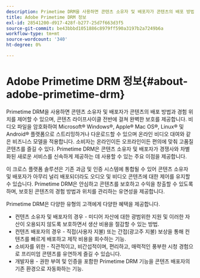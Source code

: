 ```yaml
---
description: Primetime DRM을 사용하면 콘텐츠 소유자 및 배포자가 콘텐츠의 배포 방법과 경험 위치를 제어할 수 있으며, 콘텐츠 라이프사이클 전반에 걸쳐 완벽한 보호를 제공합니다. 비디오 파일을 암호화하여 Microsoft® Windows®, Apple® Mac OS®, Linux® 및 Android® 플랫폼으로 스트리밍하거나 다운로드할 수 있으며 온라인 비디오 대여와 같은 비즈니스 모델을 적용합니다. 소비자는 온라인이든 오프라인이든 편의에 맞춰 고품질 콘텐츠를 즐길 수 있다. Primetime DRM은 콘텐츠 소유자 및 배포자가 경쟁사와 차별화된 새로운 서비스를 신속하게 제공하는 데 사용할 수 있는 주요 이점을 제공합니다.
title: Adobe Primetime DRM 정보
exl-id: 28541200-d917-428f-b277-25d7f663d3f5
source-git-commit: be43bbbd1051886c8979ff590a3197b2a7249b6a
workflow-type: tm+mt
source-wordcount: '340'
ht-degree: 0%

---
```


# Adobe Primetime DRM 정보{#about-adobe-primetime-drm}

Primetime DRM을 사용하면 콘텐츠 소유자 및 배포자가 콘텐츠의 배포 방법과 경험 위치를 제어할 수 있으며, 콘텐츠 라이프사이클 전반에 걸쳐 완벽한 보호를 제공합니다. 비디오 파일을 암호화하여 Microsoft® Windows®, Apple® Mac OS®, Linux® 및 Android® 플랫폼으로 스트리밍하거나 다운로드할 수 있으며 온라인 비디오 대여와 같은 비즈니스 모델을 적용합니다. 소비자는 온라인이든 오프라인이든 편의에 맞춰 고품질 콘텐츠를 즐길 수 있다. Primetime DRM은 콘텐츠 소유자 및 배포자가 경쟁사와 차별화된 새로운 서비스를 신속하게 제공하는 데 사용할 수 있는 주요 이점을 제공합니다.

이 크로스 플랫폼 솔루션은 기존 과금 및 인증 시스템에 통합될 수 있어 콘텐츠 소유자 및 배포자가 아무리 널리 배포되더라도 오디오 및 비디오 콘텐츠에 대한 제어를 유지할 수 있습니다. Primetime DRM은 안심하고 콘텐츠를 보호하고 수익을 창출할 수 있도록 하며, 보호된 콘텐츠의 경험 방법과 위치를 관리하는 유연성을 제공합니다.

Primetime DRM은 다양한 유형의 고객에게 다양한 혜택을 제공합니다.

* 컨텐츠 소유자 및 배포자의 경우 - 미디어 자산에 대한 광범위한 지원 및 이러한 자산이 오용되지 않도록 보호하면서 생산 비용을 절감할 수 있는 방법.
* 컨텐츠 배포자의 경우 - 직접(사용자 지불) 또는 간접(광고주 지불) 보상을 통해 컨텐츠를 빠르게 배포하고 제작 비용을 회수하는 기능.
* 소비자를 위한 - 직관적이고, 비간섭적이며, 편리하고, 매력적인 풍부한 시청 경험으로 프리미엄 콘텐츠를 유연하게 즐길 수 있습니다.
* 개발자용 - 권한 부여 및 인증을 포함한 Primetime DRM 기능을 콘텐츠 배포자의 기존 환경으로 자동화하는 기능.
